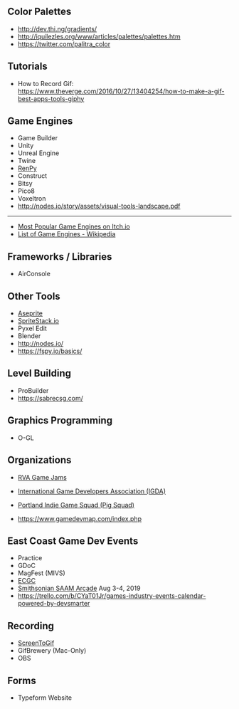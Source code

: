 ## Color Palettes

* http://dev.thi.ng/gradients/
* http://iquilezles.org/www/articles/palettes/palettes.htm
* https://twitter.com/palitra_color

## Tutorials

* How to Record Gif: https://www.theverge.com/2016/10/27/13404254/how-to-make-a-gif-best-apps-tools-giphy

## Game Engines

* Game Builder
* Unity
* Unreal Engine
* Twine
* [RenPy](https://www.renpy.org/)
* Construct
* Bitsy
* Pico8
* Voxeltron
* http://nodes.io/story/assets/visual-tools-landscape.pdf

---
* [Most Popular Game Engines on Itch.io](https://boingboing.net/2018/07/17/the-most-popular-engines-for-i.html)
* [List of Game Engines - Wikipedia](https://en.wikipedia.org/wiki/List_of_game_engines)

## Frameworks / Libraries

* AirConsole

## Other Tools

* [Aseprite](http://www.aseprite.org)
* [SpriteStack.io](https://spritestack.io/)
* Pyxel Edit
* Blender
* http://nodes.io/
* https://fspy.io/basics/

## Level Building

* ProBuilder
* https://sabrecsg.com/

## Graphics Programming

* O-GL

## Organizations

* [RVA Game Jams](https://www.rvagamejams.com)
* [International Game Developers Association (IGDA)](https://www.igda.org/)
* [Portland Indie Game Squad (Pig Squad)](https://pigsquad.com/)

* https://www.gamedevmap.com/index.php

## East Coast Game Dev Events

* Practice
* GDoC
* MagFest (MIVS)
* [ECGC](http://ecgconf.com/)
* [Smithsonian SAAM Arcade](https://americanart.si.edu/events/saam-arcade) Aug 3-4, 2019
* https://trello.com/b/CYaT01Jr/games-industry-events-calendar-powered-by-devsmarter

## Recording

* [ScreenToGif](https://www.screentogif.com/)
* GifBrewery (Mac-Only)
* OBS

## Forms

* Typeform Website
